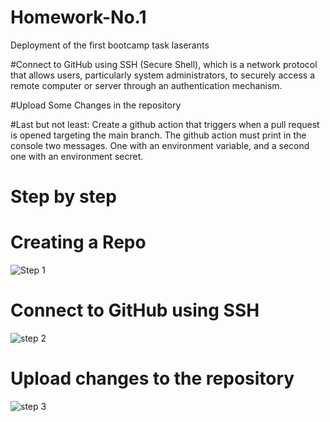 # Homework-No.1
Deployment of the first bootcamp task laserants

#Connect to GitHub using SSH (Secure Shell), which is a network protocol that allows users, particularly system administrators, to securely access a remote computer or server through an authentication mechanism.

#Upload Some Changes in the repository

#Last but not least: Create a github action that triggers when a pull request is opened targeting the main branch. The github action must print in the console two messages. One with an environment variable, and a second one with an environment secret.

# Step by step 

# Creating a Repo
![Step 1](https://github.com/user-attachments/assets/075cbced-0160-41fc-a087-4cbec2d2b85e)

# Connect to GitHub using SSH
![step 2](https://github.com/user-attachments/assets/bc2dc306-bf3a-4473-b78b-9059a3e5fceb)

# Upload changes to the repository

![step 3](https://github.com/user-attachments/assets/fc23a0b3-e3be-410a-9810-0d534fa45f12)

